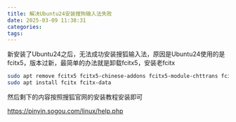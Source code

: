 ```yaml
---
title: 解决Ubuntu24安装搜狗输入法失败
date: 2025-03-09 11:38:31
categories:
tags:
---
```


​	新安装了Ubuntu24之后，无法成功安装搜狐输入法，原因是Ubuntu24使用的是fcitx5，版本过新，最简单的办法就是卸载fcitx5，安装老fcitx

```bash
sudo apt remove fcitx5 fcitx5-chinese-addons fcitx5-module-chttrans fcitx5-module-fullwidth fcitx5-module-punctuation
sudo apt install fcitx fcitx-data
```

然后剩下的内容按照搜狐官网的安装教程安装即可

https://pinyin.sogou.com/linux/help.php
